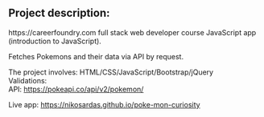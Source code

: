 

<h2>Project description:</h2>
https://careerfoundry.com full stack web developer course JavaScript app (introduction to JavaScript).

Fetches Pokemons and their data via API by request.

The project involves: HTML/CSS/JavaScript/Bootstrap/jQuery<br>
Validations:<br>
API: https://pokeapi.co/api/v2/pokemon/<br>

Live app: https://nikosardas.github.io/poke-mon-curiosity

